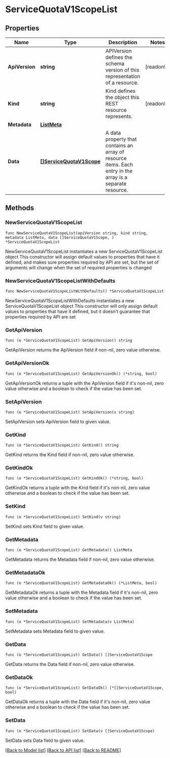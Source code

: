 # ServiceQuotaV1ScopeList

## Properties

Name | Type | Description | Notes
------------ | ------------- | ------------- | -------------
**ApiVersion** | **string** | APIVersion defines the schema version of this representation of a resource. | [readonly] 
**Kind** | **string** | Kind defines the object this REST resource represents. | [readonly] 
**Metadata** | [**ListMeta**](ListMeta.md) |  | 
**Data** | [**[]ServiceQuotaV1Scope**](ServiceQuotaV1Scope.md) | A data property that contains an array of resource items. Each entry in the array is a separate resource. | 

## Methods

### NewServiceQuotaV1ScopeList

`func NewServiceQuotaV1ScopeList(apiVersion string, kind string, metadata ListMeta, data []ServiceQuotaV1Scope, ) *ServiceQuotaV1ScopeList`

NewServiceQuotaV1ScopeList instantiates a new ServiceQuotaV1ScopeList object
This constructor will assign default values to properties that have it defined,
and makes sure properties required by API are set, but the set of arguments
will change when the set of required properties is changed

### NewServiceQuotaV1ScopeListWithDefaults

`func NewServiceQuotaV1ScopeListWithDefaults() *ServiceQuotaV1ScopeList`

NewServiceQuotaV1ScopeListWithDefaults instantiates a new ServiceQuotaV1ScopeList object
This constructor will only assign default values to properties that have it defined,
but it doesn't guarantee that properties required by API are set

### GetApiVersion

`func (o *ServiceQuotaV1ScopeList) GetApiVersion() string`

GetApiVersion returns the ApiVersion field if non-nil, zero value otherwise.

### GetApiVersionOk

`func (o *ServiceQuotaV1ScopeList) GetApiVersionOk() (*string, bool)`

GetApiVersionOk returns a tuple with the ApiVersion field if it's non-nil, zero value otherwise
and a boolean to check if the value has been set.

### SetApiVersion

`func (o *ServiceQuotaV1ScopeList) SetApiVersion(v string)`

SetApiVersion sets ApiVersion field to given value.


### GetKind

`func (o *ServiceQuotaV1ScopeList) GetKind() string`

GetKind returns the Kind field if non-nil, zero value otherwise.

### GetKindOk

`func (o *ServiceQuotaV1ScopeList) GetKindOk() (*string, bool)`

GetKindOk returns a tuple with the Kind field if it's non-nil, zero value otherwise
and a boolean to check if the value has been set.

### SetKind

`func (o *ServiceQuotaV1ScopeList) SetKind(v string)`

SetKind sets Kind field to given value.


### GetMetadata

`func (o *ServiceQuotaV1ScopeList) GetMetadata() ListMeta`

GetMetadata returns the Metadata field if non-nil, zero value otherwise.

### GetMetadataOk

`func (o *ServiceQuotaV1ScopeList) GetMetadataOk() (*ListMeta, bool)`

GetMetadataOk returns a tuple with the Metadata field if it's non-nil, zero value otherwise
and a boolean to check if the value has been set.

### SetMetadata

`func (o *ServiceQuotaV1ScopeList) SetMetadata(v ListMeta)`

SetMetadata sets Metadata field to given value.


### GetData

`func (o *ServiceQuotaV1ScopeList) GetData() []ServiceQuotaV1Scope`

GetData returns the Data field if non-nil, zero value otherwise.

### GetDataOk

`func (o *ServiceQuotaV1ScopeList) GetDataOk() (*[]ServiceQuotaV1Scope, bool)`

GetDataOk returns a tuple with the Data field if it's non-nil, zero value otherwise
and a boolean to check if the value has been set.

### SetData

`func (o *ServiceQuotaV1ScopeList) SetData(v []ServiceQuotaV1Scope)`

SetData sets Data field to given value.



[[Back to Model list]](../README.md#documentation-for-models) [[Back to API list]](../README.md#documentation-for-api-endpoints) [[Back to README]](../README.md)


